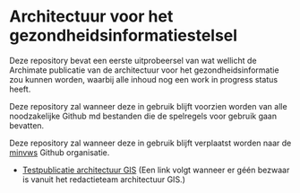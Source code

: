 # Architectuur voor het gezondheidsinformatiestelsel
Deze repository bevat een eerste uitprobeersel van wat wellicht de Archimate publicatie van de architectuur voor het gezondheidsinformatie zou kunnen worden, waarbij alle inhoud nog een work in progress status heeft.

Deze repository zal wanneer deze in gebruik blijft voorzien worden van alle noodzakelijke Github md bestanden die de spelregels voor gebruik gaan bevatten.

Deze repository zal wanneer deze in gebruik blijft verplaatst worden naar de [minvws](https://github.com/minvws) Github organisatie.

- [Testpublicatie architectuur GIS](#) (Een link volgt wanneer er géén bezwaar is vanuit het redactieteam architectuur GIS.)
